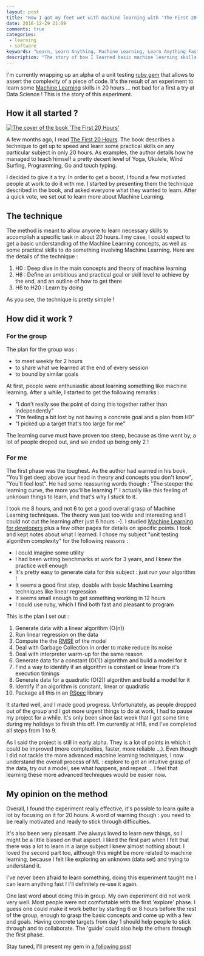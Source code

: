 ```yaml
---
layout: post
title: "How I got my feet wet with machine learning with 'The First 20 Hours'"
date: 2016-12-29 21:09
comments: true
categories:
 - learning
 - software
keywords: "Learn, Learn Anything, Machine Learning, Learn Anything Fast, Performance"
description: "The story of how I learned basic machine learning skills in 20 hours after reading 'The First 20 Hours'"
---
```

I'm currently wrapping up an alpha of a unit testing [ruby gem](https://github.com/philou/complexity-assert) that allows to assert the complexity of a piece of code. It's the result of an experiment to learn some [Machine Learning](https://en.wikipedia.org/wiki/Machine_learning) skills in 20 hours ... not bad for a first a try at Data Science ! This is the story of this experiment.

## How it all started ?

[![The cover of the book 'The First 20 Hours']({{site.url}}/imgs/2016-12-29-how-i-got-my-feet-wet-with-machine-learning-with-the-first-20-hours/book-cover.jpg)](https://www.amazon.com/First-20-Hours-Learn-Anything/dp/1591846943/ref=sr_1_1?tag=pbourgau-20&amp;ie=UTF8&qid=1483258282&sr=8-1&keywords=the+first+20+hours)

A few months ago, I read [The First 20 Hours](https://www.amazon.com/First-20-Hours-Learn-Anything/dp/1591846943/ref=sr_1_1?tag=pbourgau-20&amp;ie=UTF8&qid=1483258282&sr=8-1&keywords=the+first+20+hours). The book describes a technique to get up to speed and learn some practical skills on any particular subject in only 20 hours. As examples, the author details how he managed to teach himself a pretty decent level of Yoga, Ukulele, Wind Surfing, Programming, Go and touch typing.

I decided to give it a try. In order to get a boost, I found a few motivated people at work to do it with me. I started by presenting them the technique described in the book, and asked everyone what they wanted to learn. After a quick vote, we set out to learn more about Machine Learning.

## The technique

The method is meant to allow anyone to learn necessary skills to accomplish a specific task in about 20 hours. I my case, I could expect to get a basic understanding of the Machine Learning concepts, as well as some practical skills to do something involving Machine Learning. Here are the details of the technique :

1. H0 : Deep dive in the main concepts and theory of machine learning
2. H6 : Define an ambitious and practical goal or skill level to achieve by the end, and an outline of how to get there
3. H6 to H20 : Learn by doing

As you see, the technique is pretty simple !

## How did it work ?

### For the group

The plan for the group was :

* to meet weekly for 2 hours
* to share what we learned at the end of every session
* to bound by similar goals

At first, people were enthusiastic about learning something like machine learning. After a while, I started to get the following remarks :

* "I don't really see the point of doing this together rather than independently"
* "I'm feeling a bit lost by not having a concrete goal and a plan from H0"
* "I picked up a target that's too large for me"

The learning curve must have proven too steep, because as time went by, a lot of people droped out, and we ended up being only 2 !

### For me

The first phase was the toughest. As the author had warned in his book, "You'll get deep above your head in theory and concepts you don't know", "You'll feel lost". He had some reassuring words though : "The steeper the learning curve, the more you'll be learning !" I actually like this feeling of unknown things to learn, and that's why I stuck to it.

I took me 8 hours, and not 6 to get a good overall grasp of Machine Learning techniques. The theory was just too wide and interesting and I could not cut the learning after just 6 hours :-). I studied [Machine Learning for developers](https://xyclade.github.io/MachineLearning/#cross-validation) plus a few other pages for details on specific points. I took and kept notes about what I learned. I chose my subject "unit testing algorithm complexity" for the following reasons :

* I could imagine some utility
* I had been writing benchmarks at work for 3 years, and I knew the practice well enough
* It's pretty easy to generate data for this subject : just run your algorithm !
* It seems a good first step, doable with basic Machine Learning techniques like linear regression
* It seems small enough to get something working in 12 hours
* I could use ruby, which I find both fast and pleasant to program

This is the plan I set out :

1. Generate data with a linear algorithm (O(n))
2. Run linear regression on the data
3. Compute the the [RMSE](https://xyclade.github.io/MachineLearning/#root-mean-squared-error-rmse) of the model
4. Deal with Garbage Collection in order to make reduce its noise
5. Deal with interpreter warm-up for the same reason
6. Generate data for a constant (O(1)) algorithm and build a model for it
7. Find a way to identify if an algorithm is constant or linear from it's execution timings
8. Generate data for a quadratic (O(2)) algorithm and build a model for it
9. Identify if an algorithm is constant, linear or quadratic
10. Package all this in an [RSpec](http://rspec.info/) library

It started well, and I made good progress. Unfortunately, as people dropped out of the group and I got more urgent things to do at work, I had to pause my project for a while. It's only been since last week that I got some time during my holidays to finish this off. I'm currently at H18, and I've completed all steps from 1 to 9.

As I said the project is still in early alpha. They is a lot of points in which it could be improved (more complexities, faster, more reliable ...). Even though I did not tackle the more advanced machine learning techniques, I now understand the overall process of ML : explore to get an intuitive grasp of the data, try out a model, see what happens, and repeat ... I feel that learning these more advanced techniques would be easier now.

## My opinion on the method

Overall, I found the experiment really effective, it's possible to learn quite a lot by focusing on it for 20 hours. A word of warning though : you need to be really motivated and ready to stick through difficulties.

It's also been very pleasant. I've always loved to learn new things, so I might be a little biased on that aspect. I liked the first part when I felt that there was a lot to learn in a large subject I knew almost nothing about. I loved the second part too, although this might be more related to machine learning, because I felt like exploring an unknown (data set) and trying to understand it.

I've never been afraid to learn something, doing this experiment taught me I can learn anything fast ! I'll definitely re-use it again.

One last word about doing this in group. My own experiment did not work very well. Most people were not comfortable with the first 'explore' phase. I guess one could make it work better by starting 6 or 8 hours before the rest of the group, enough to grasp the basic concepts and come up with a few end goals. Having concrete targets from day 1 should help people to stick through and to collaborate. The 'guide' could also help the others through the first phase.

Stay tuned, I'll present my gem in [a following post](/verify-the-big-o-complexity-of-ruby-code-in-rspec/)

